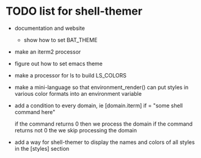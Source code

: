 # TODO list for shell-themer

- documentation and website
  - show how to set BAT_THEME
- make an iterm2 processor
- figure out how to set emacs theme
- make a processor for ls to build LS_COLORS
- make a mini-language so that environment_render() can put styles
  in various color formats into an environment variable
- add a condition to every domain, ie
  [domain.iterm]
  if = "some shell command here"

  if the command returns 0 then we process the domain
  if the command returns not 0 the we skip processing the domain

- add a way for shell-themer to display the names and colors of all styles in the
  [styles] section
